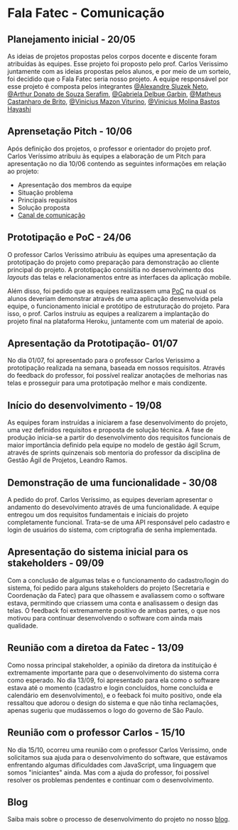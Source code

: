 # Fala Fatec - Comunicação

## Planejamento inicial - 20/05

As ideias de projetos propostas pelos corpos docente e discente foram atribuídas às equipes. Esse projeto foi proposto pelo prof. Carlos Verissimo juntamente com as ideias propostas pelos alunos, e por meio de um sorteio, foi decidido que o Fala Fatec seria nosso projeto.
A equipe responsável por esse projeto é composta pelos integrantes [@Alexandre Sluzek Neto](https://www.linkedin.com/in/gustavo-almeida-carvalho-39b22b219/), [@Arthur Donato de Souza Serafim](https://www.linkedin.com/in/pedro-henrique-peruzzi-vanderlei-bb66321a2/), [@Gabriela Delbue Garbin](https://github.com/JGAR77), [@Matheus Castanharo de Brito](https://www.linkedin.com/in/nathan-morais-487369232/), [@Vinicius Mazon Viturino](https://www.linkedin.com/in/yago-cauan-71717421b/), [@Vinicius Molina Bastos Hayashi](https://www.linkedin.com/in/yago-cauan-71717421b/)

## Aprensetação Pitch - 10/06

Após definição dos projetos, o professor e orientador do projeto prof. Carlos Veríssimo atribuiu às equipes a elaboração de um Pitch para apresentação no dia 10/06 contendo as seguintes informações em relação ao projeto:

- Apresentação dos membros da equipe
- Situação problema
- Principais requisitos
- Solução proposta
- [Canal de comunicação](https://falafatecscs.blogspot.com/)

## Prototipação e PoC - 24/06

O professor Carlos Veríssimo atribuiu às equipes uma apresentação da prototipação do projeto como preparação para demonstração ao cliente principal do projeto. A prototipação consisitia no desenvolvimento dos _layouts_ das telas e relacionamentos entre as interfaces da aplicação mobile.

Além disso, foi pedido que as equipes realizassem uma [PoC](https://pt.wikipedia.org/wiki/Prova_de_conceito) na qual os alunos deveriam demonstrar através de uma aplicação desenvolvida pela equipe, o funcionamento inicial e protótipo de estruturação do projeto. Para isso, o prof. Carlos instruiu as equipes a realizarem a implantação do projeto final na plataforma Heroku, juntamente com um material de apoio.

## Apresentação da Prototipação- 01/07

No dia 01/07, foi apresentado para o professor Carlos Verissimo a prototipação realizada na semana, baseada em nossos requisitos. Através do feedback do professor, foi possível realizar anotações de melhorias nas telas e prosseguir para uma prototipação melhor e mais condizente.

## Início do desenvolvimento - 19/08

As equipes foram instruídas a iniciarem a fase desenvolvimento do projeto, uma vez definidos requisitos e proposta de solução técnica. A fase de produção inicia-se a
partir do desenvolvimento dos requisitos funcionais de maior importância definido pela equipe no modelo de gestão ágil Scrum, através de sprints quinzenais sob mentoria do professor da disciplina de Gestão Ágil de Projetos, Leandro Ramos.

## Demonstração de uma funcionalidade - 30/08

A pedido do prof. Carlos Veríssimo, as equipes deveriam apresentar o andamento do desevolvimento através de uma funcionalidade. A equipe entregou um dos requisitos fundamentais e iniciais do projeto completamente funcional. Trata-se de uma API responsável pelo cadastro e login de usuários do sistema, com criptografia de senha implementada.

## Apresentação do sistema inicial para os stakeholders - 09/09

Com a conclusão de algumas telas e o funcionamento do cadastro/login do sistema, foi pedido para alguns stakeholders do projeto (Secretaria e Coordenação da Fatec) para que olhassem e avaliassem como o software estava, permitindo que criassem uma conta e analisassem o design das telas. O feedback foi extremamente positivo de ambas partes, o que nos motivou para continuar desenvolvendo o software com ainda mais qualidade. 

## Reunião com a diretoa da Fatec - 13/09

Como nossa principal stakeholder, a opinião da diretora da instituição é extremamente importante para que o desenvolvimento do sistema corra como esperado. No dia 13/09, foi apresentado para ela como o software estava até o momento (cadastro e login concluídos, home concluída e calendário em desenvolvimento), e o feeback foi muito positivo, onde ela ressaltou que adorou o design do sistema e que não tinha reclamações, apenas sugeriu que mudássemos o logo do governo de São Paulo.

## Reunião com o professor Carlos - 15/10

No dia 15/10, ocorreu uma reunião com o professor Carlos Verissimo, onde solicitamos sua ajuda para o desenvolvimento do software, que estávamos enfrentando algumas dificuldades com JavaScript, uma linguagem que somos "iniciantes" ainda. Mas com a ajuda do professor, foi possível resolver os problemas pendentes e continuar com o desenvolvimento.


## Blog

Saiba mais sobre o processo de desenvolvimento do projeto no nosso [blog](https://falafatecscs.blogspot.com/).
